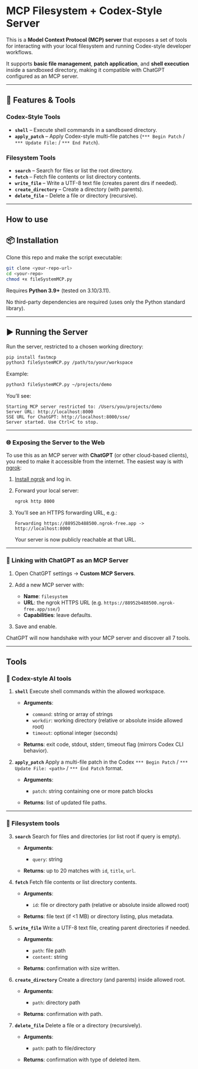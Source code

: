 
# MCP Filesystem + Codex-Style Server

This is a **Model Context Protocol (MCP) server** that exposes a set of tools for interacting with your local filesystem and running Codex-style developer workflows.

It supports **basic file management**, **patch application**, and **shell execution** inside a sandboxed directory, making it compatible with ChatGPT configured as an MCP server.

---

## 🚀 Features & Tools

### Codex-Style Tools

* **`shell`** – Execute shell commands in a sandboxed directory.
* **`apply_patch`** – Apply Codex-style multi-file patches (`*** Begin Patch` / `*** Update File:` / `*** End Patch`).

### Filesystem Tools

* **`search`** – Search for files or list the root directory.
* **`fetch`** – Fetch file contents or list directory contents.
* **`write_file`** – Write a UTF-8 text file (creates parent dirs if needed).
* **`create_directory`** – Create a directory (with parents).
* **`delete_file`** – Delete a file or directory (recursive).

---

## How to use


## 📦 Installation

Clone this repo and make the script executable:

```bash
git clone <your-repo-url>
cd <your-repo>
chmod +x fileSystemMCP.py
```

Requires **Python 3.9+** (tested on 3.10/3.11).

No third-party dependencies are required (uses only the Python standard library).

---

## ▶️ Running the Server

Run the server, restricted to a chosen working directory:

```bash
pip install fastmcp
python3 fileSystemMCP.py /path/to/your/workspace
```

Example:

```bash
python3 fileSystemMCP.py ~/projects/demo
```

You’ll see:

```
Starting MCP server restricted to: /Users/you/projects/demo
Server URL: http://localhost:8000
SSE URL for ChatGPT: http://localhost:8000/sse/
Server started. Use Ctrl+C to stop.
```

---


### 🌐 Exposing the Server to the Web

To use this as an MCP server with **ChatGPT** (or other cloud-based clients), you need to make it accessible from the internet. The easiest way is with [ngrok](https://ngrok.com/):

1. [Install ngrok](https://ngrok.com/download) and log in.

2. Forward your local server:

   ```bash
   ngrok http 8000
   ```

3. You’ll see an HTTPS forwarding URL, e.g.:

   ```
   Forwarding https://88952b488500.ngrok-free.app -> http://localhost:8000
   ```

   Your server is now publicly reachable at that URL.

---

### 🔗 Linking with ChatGPT as an MCP Server

1. Open ChatGPT settings → **Custom MCP Servers**.
2. Add a new MCP server with:

   * **Name**: `filesystem`
   * **URL**: the ngrok HTTPS URL (e.g. `https://88952b488500.ngrok-free.app/sse/`)
   * **Capabilities**: leave defaults.
3. Save and enable.

ChatGPT will now handshake with your MCP server and discover all 7 tools.

---


## Tools

### 🔧 Codex-style AI tools

1. **`shell`**
   Execute shell commands within the allowed workspace.

   * **Arguments**:

     * `command`: string or array of strings
     * `workdir`: working directory (relative or absolute inside allowed root)
     * `timeout`: optional integer (seconds)
   * **Returns**: exit code, stdout, stderr, timeout flag (mirrors Codex CLI behavior).

2. **`apply_patch`**
   Apply a multi-file patch in the Codex `*** Begin Patch` / `*** Update File: <path>` / `*** End Patch` format.

   * **Arguments**:

     * `patch`: string containing one or more patch blocks
   * **Returns**: list of updated file paths.

---

### 📁 Filesystem tools

3. **`search`**
   Search for files and directories (or list root if query is empty).

   * **Arguments**:

     * `query`: string
   * **Returns**: up to 20 matches with `id`, `title`, `url`.

4. **`fetch`**
   Fetch file contents or list directory contents.

   * **Arguments**:

     * `id`: file or directory path (relative or absolute inside allowed root)
   * **Returns**: file text (if <1 MB) or directory listing, plus metadata.

5. **`write_file`**
   Write a UTF-8 text file, creating parent directories if needed.

   * **Arguments**:

     * `path`: file path
     * `content`: string
   * **Returns**: confirmation with size written.

6. **`create_directory`**
   Create a directory (and parents) inside allowed root.

   * **Arguments**:

     * `path`: directory path
   * **Returns**: confirmation with path.

7. **`delete_file`**
   Delete a file or a directory (recursively).

   * **Arguments**:

     * `path`: path to file/directory
   * **Returns**: confirmation with type of deleted item.
